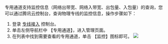 专用通道支持监控信息（网络出带宽、网络入带宽、出包量、入包量）的查询，您可以通过腾讯云控制台，查询物理专线的监控信息，操作步骤如下：
1. 登录 [专线接入](https://console.cloud.tencent.com/vpc/dc) 控制台。
2. 单击左侧导航栏中 【专用通道】，进入管理页面。
3. 在列表中找到需要查看的专用通道，单击 【监控】图标即可。
![](https://main.qcloudimg.com/raw/c100cc61dcd8ed0a59bd317275791822.png)
